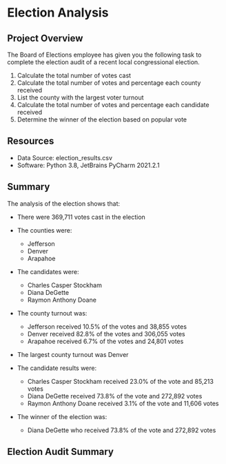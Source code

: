 # Election Analysis

## Project Overview
The Board of Elections employee has given you the following task to complete the election audit of a recent local congressional election.

1. Calculate the total number of votes cast
2. Calculate the total number of votes and percentage each county received
3. List the county with the largest voter turnout
4. Calculate the total number of votes and percentage each candidate received
5. Determine the winner of the election based on popular vote

## Resources 
- Data Source: election_results.csv
- Software: Python 3.8, JetBrains PyCharm 2021.2.1

## Summary

The analysis of the election shows that:
- There were 369,711 votes cast in the election

- The counties were:
  - Jefferson
  - Denver
  - Arapahoe
  
- The candidates were:
    - Charles Casper Stockham
    - Diana DeGette
    - Raymon Anthony Doane

- The county turnout was:
  - Jefferson received 10.5% of the votes and 38,855 votes
  - Denver received 82.8% of the votes and 306,055 votes
  - Arapahoe received 6.7% of the votes and 24,801 votes

- The largest county turnout was Denver

- The candidate results were:
    - Charles Casper Stockham received 23.0% of the vote and 85,213 votes
    - Diana DeGette received 73.8% of the vote and 272,892 votes
    - Raymon Anthony Doane received 3.1% of the vote and 11,606 votes
    
- The winner of the election was:
    - Diana DeGette who received 73.8% of the vote and 272,892 votes
    
## Election Audit Summary


